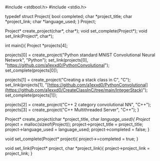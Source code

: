 #include <stdbool.h>
#include <stdio.h>

typedef struct Project{
  bool completed;
  char *project_title;
  char *project_link;
  char *language_used;
} Project;

Project* create_project(char*, char*);
void set_complete(Project*);
void set_link(Project*, char*);

int main(){
  Project *projects[4];
  
  projects[0] = create_project("Python standard MNIST Convolutional Neural Network", "Python");
  set_link(projects[0], "https://github.com/a1exxd0/PythonConvolutional");
  set_complete(projects[0]);

  projects[1] = create_project("Creating a stack class in C", "C");
  set_link(projects[1], "[https://github.com/a1exxd0/PythonConvolutional](https://github.com/a1exxd0/CreateClassInC/tree/main/IntegerStack)");
  set_complete(projects[1]);

  projects[2] = create_project("C++ 2 category convolutional NN", "C++");
  projects[3] = create_project("C++ Multithreaded Server", "C++");
}

Project* create_project(char *project_title, char *language_used){
  Project* project = malloc(sizeof(Project));
  project->project_title = project_title;
  project->language_used = language_used;
  project->completed = false;
}

void set_complete(Project* project){
  project->=completed = true;
}

void set_link(Project* project, char *project_link){
  project->project_link = project_link;
}


